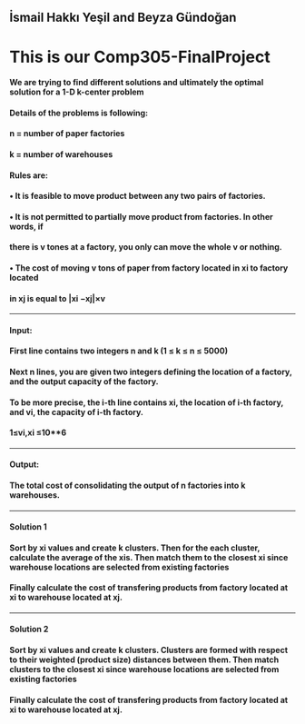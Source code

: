 ## İsmail Hakkı Yeşil and Beyza Gündoğan

# This is our Comp305-FinalProject

#### We are trying to find different solutions and ultimately the optimal solution for a 1-D k-center problem

#### Details of the problems is following:

#### n = number of paper factories
#### k = number of warehouses

#### Rules are:
#### • It is feasible to move product between any two pairs of factories.
#### • It is not permitted to partially move product from factories. In other words, if
####   there is v tones at a factory, you only can move the whole v or nothing.
#### • The cost of moving v tons of paper from factory located in xi to factory located
####   in xj is equal to |xi −xj|×v
---------------------------------------------------------------------------------------------------------------------
#### Input:
#### First line contains two integers n and k (1 ≤ k ≤ n ≤ 5000)
#### Next n lines, you are given two integers defining the location of a factory, and the output capacity of the factory.
#### To be more precise, the i-th line contains xi, the location of i-th factory, and vi, the capacity of i-th factory.
#### 1≤vi,xi ≤10**6
---------------------------------------------------------------------------------------------------------------------
#### Output:
#### The total cost of consolidating the output of n factories into k warehouses.
---------------------------------------------------------------------------------------------------------------------
#### Solution 1
####   Sort by xi values and create k clusters. Then for the each cluster, calculate the average of the xis. Then match them to the closest xi since warehouse locations are selected from existing factories
####  Finally calculate the cost of transfering products from factory located at xi to warehouse located at xj.
---------------------------------------------------------------------------------------------------------------------
#### Solution 2
####   Sort by xi values and create k clusters. Clusters are formed with respect to their weighted (product size) distances between them. Then match clusters to the closest xi since warehouse locations are selected from existing factories
####  Finally calculate the cost of transfering products from factory located at xi to warehouse located at xj.
